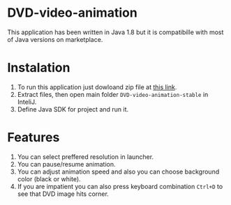 # DVD-video-animation
This application has been written in Java 1.8 but it is compatibille with most of Java versions on marketplace.

# Instalation
1. To run this application just dowloand zip file at <a href="https://github.com/ZiumC/DVD-video-animation/releases/tag/stable" rel="nofollow">this link</a>.
2. Extract files, then open main folder ```DVD-video-animation-stable``` in InteliJ.
3. Define Java SDK for project and run it.

# Features
1. You can select preffered resolution in launcher.
2. You can pause/resume animation.
3. You can adjust animation speed and also you can choose background color (black or white).
4. If you are impatient you can also press keyboard combination ```Ctrl+D``` to see that DVD image hits corner. 

